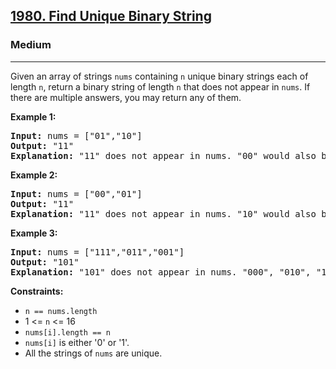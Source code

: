 <h2><a href="https://leetcode.com/problems/find-unique-binary-string">1980. Find Unique Binary String</a></h2>
<h3>Medium</h3>
<hr>
<p>Given an array of strings <code>nums</code> containing <code>n</code> unique binary strings each of length <code>n</code>, return a binary string of length <code>n</code> that does not appear in <code>nums</code>. If there are multiple answers, you may return any of them.</p>
<p><strong>Example 1:</strong></p>
<pre>
<strong>Input:</strong> nums = ["01","10"]
<strong>Output:</strong> "11"
<strong>Explanation:</strong> "11" does not appear in nums. "00" would also be correct.
</pre>
<p><strong>Example 2:</strong></p>
<pre>
<strong>Input:</strong> nums = ["00","01"]
<strong>Output:</strong> "11"
<strong>Explanation:</strong> "11" does not appear in nums. "10" would also be correct.
</pre>
<p><strong>Example 3:</strong></p>
<pre>
<strong>Input:</strong> nums = ["111","011","001"]
<strong>Output:</strong> "101"
<strong>Explanation:</strong> "101" does not appear in nums. "000", "010", "100", and "110" would also be correct.
</pre>
<p><strong>Constraints:</strong></p>
<ul>
  <li><code>n == nums.length</code></li>
  <li>1 <= <code>n</code> <= 16</li>
  <li><code>nums[i].length == n</code></li>
  <li><code>nums[i]</code> is either '0' or '1'.</li>
  <li>All the strings of <code>nums</code> are unique.</li>
</ul>
